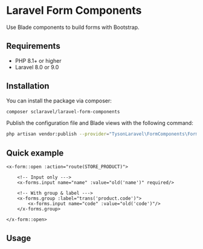 # Laravel Form Components

Use Blade components to build forms with Bootstrap. 

## Requirements
- PHP 8.1+ or higher
- Laravel 8.0 or 9.0

## Installation

You can install the package via composer:

```sh
composer sclaravel/laravel-form-components
```

Publish the configuration file and Blade views with the following command:

```sh
php artisan vendor:publish --provider="TysonLaravel\FormComponents\FormComponentServiceProvider"
```

## Quick example
```blade
<x-form::open :action="route(STORE_PRODUCT)">

    <!-- Input only --->
    <x-forms.input name="name" :value="old('name')" required/>

    <!-- With group & label --->
    <x-forms.group :label="trans('product.code')">
        <x-forms.input name="code" :value="old('code')"/>
    </x-forms.group>
    
</x-form::open>
```
## Usage


